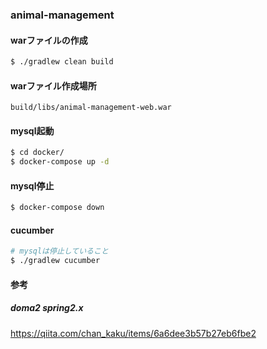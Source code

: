 ### animal-management

#### warファイルの作成

```sh
$ ./gradlew clean build
```

#### warファイル作成場所

```
build/libs/animal-management-web.war
```

#### mysql起動
```sh
$ cd docker/
$ docker-compose up -d
```

#### mysql停止
```sh
$ docker-compose down
```

#### cucumber
```sh
# mysqlは停止していること
$ ./gradlew cucumber
```


#### 参考
##### doma2 spring2.x
https://qiita.com/chan_kaku/items/6a6dee3b57b27eb6fbe2
